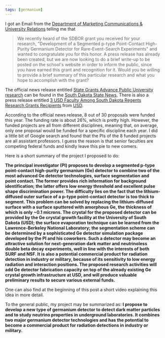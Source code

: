 ```yaml
---
tags: [germanium]
---
```


I got an Email from the [Department of Marketing Communications & University 
Relations][mcur] telling me that 

> We recently heard of the SDBOR grant you received for your research, 
> "Development of a Segmented p-type Point-Contact High-Purity Germanium 
> Detector for Rare-Event-Search Experiments" and wanted to congratulate you 
> for this honor. A press release has already been created, but we are now 
> looking to do a brief write-up to be posted on the school's website in order 
> to inform the public, since you have earned this grant and recognition for 
> it. Would you be willing to provide a brief summary of this particular 
> research and what you hope to accomplish with the grant?

The official news release entitled [State Grants Advance Public University 
research][snews] can be found in the [South Dakota State News][sdsn]. There is 
also a press release entitled [3 USD Faculty Among South Dakota Regents 
Research Grants Recipients][news] from [USD][].

According to the official news release, 8 out of 30 proposals were funded this 
year. The funding rate is about 26%, which is pretty high. However, the funded 
projects are all from different disciplines, meaning that, on average, only one 
proposal would be funded for a specific discipline each year. I did a little 
bit of Google search and found that the PIs of the 8 funded projects are all 
assistant professors. I guess the reason is that senior faculties are competing 
federal funds and kindly leave this pie to new comers.

Here is a short summary of the project I proposed to do:

**The principal investigator (PI) proposes to develop a segmented p-type 
point-contact high-purity germanium (Ge) detector to combine two of the most 
advanced Ge detector technologies, surface segmentation and point contact.  The 
former provides rich information for background identification; the latter 
offers low energy threshold and excellent pulse shape discrimination power. The 
difficulty lies on the fact that the lithium-diffused outer surface of a p-type 
point-contact detector is too thick to segment. This problem can be solved by 
replacing the lithium-diffused surface with a surface sputtered with amorphous 
Ge, the thickness of which is only ~0.1 microns. The crystal for the proposed 
detector can be provided by the Ge crystal growth facility at the University of 
South Dakota (USD); the surface evaporation technique can be learned from the 
Lawrence-Berkeley National Laboratory; the segmentation scheme can be 
determined by a sophisticated Ge detector simulation package developed by the 
PI and his coworkers. Such a detector may become an attractive solution for 
next-generation dark matter and neutrinoless double beta decay experiments, 
well in line with the interests of both SURF and NSF. It is also a potential 
commercial product for radiation detection in industry or military, because of 
its sensitivity to low energy radiation and interaction positions. The proposed 
research activities will add Ge detector fabrication capacity on top of the 
already existing Ge crystal growth infrastructure at USD, and will produce 
valuable preliminary results to secure various external funds.**

One can also find at the beginning of this post a short video explaining this
idea in more detail.

To the general public, my project may be summarized as: **I propose to develop 
a new type of germanium detector to detect dark matter particles and to study 
neutrino properties in underground laboratories. It combines two major 
germanium detector technologies and has the potential to become a commercial 
product for radiation detections in industry or military.**

[mcur]:http://www.usd.edu/university-relations
[news]:http://www.usd.edu/news/news-briefs/2015/3-usd-faculty-among-south-dakota-regents-research-grants-recipients
[snews]:http://news.sd.gov/newsitem.aspx?id=17835
[sdsn]:http://news.sd.gov
[USD]:http://www.usd.edu


